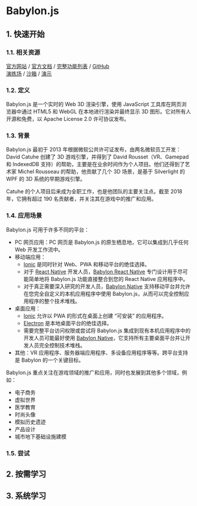 # Babylon.js<!-- omit in toc -->

## 1. 快速开始

### 1.1. 相关资源

[官方网站](https://www.babylonjs.com) / [官方文档](https://doc.babylonjs.com) / [完整功能列表](https://www.babylonjs.com/specifications/) / [GitHub](https://github.com/BabylonJS)  
[演练场](https://playground.babylonjs.com) / [沙箱](https://sandbox.babylonjs.com) / [演示](https://www.babylonjs.com/community)

### 1.2. 定义

Babylon.js 是一个实时的 Web 3D 渲染引擎，使用 JavaScript 工具库在网页浏览器中通过 HTML5 和 WebGL 在本地进行渲染并最终显示 3D 图形。它对所有人开源和免费，以 Apache License 2.0 许可协议发布。

### 1.3. 背景

Babylon.js 最初于 2013 年根据微软公共许可证发布，由两名微软员工开发：David Catuhe 创建了 3D 游戏引擎，并得到了 David Rousset（VR、Gamepad 和 IndexedDB 支持）的帮助，主要是在业余时间作为个人项目。他们还得到了艺术家 Michel Rousseau 的帮助，他贡献了几个 3D 场景，是基于 Silverlight 的 WPF 的 3D 系统的早期游戏引擎。

Catuhe 的个人项目后来成为全职工作，也是他团队的主要关注点。截至 2018 年，它拥有超过 190 名贡献者，并关注其在游戏中的推广和应用。

### 1.4. 应用场景

Babylon.js 可用于许多不同的平台：

- PC 网页应用：PC 网页是 Babylon.js 的原生栖息地，它可以集成到几乎任何 Web 开发工作流中。
- 移动端应用：
  - [Ionic](https://ionicframework.com/) 是同时针对 Web、PWA 和移动平台的绝佳选择。
  - 对于 [React Native](https://reactnative.dev/) 开发人员，[Babylon React Native](https://github.com/BabylonJS/BabylonReactNative) 专门设计用于尽可能简单地将 Babylon.js 功能直接整合到您的 React Native 应用程序中。
  - 对于真正需要深入研究的开发人员，[Babylon Native](https://github.com/BabylonJS/BabylonNative) 支持移动平台并允许在您完全自定义的本机应用程序中使用 Babylon.js，从而可以完全控制应用程序的整个技术堆栈。
- 桌面应用：
  - [Ionic](https://ionicframework.com/) 允许以 PWA 的形式在桌面上创建 “可安装” 的应用程序。
  - [Electron](https://www.electronjs.org/) 是本地桌面平台的绝佳选择。
  - 需要完整平台访问权限或尝试将 Babylon.js 集成到现有本机应用程序中的开发人员可能最好使用 [Babylon Native](https://github.com/BabylonJS/BabylonNative)，它支持所有主要桌面平台并让开发人员完全控制技术堆栈。
- 其他：VR 应用程序、服务器端应用程序、多设备应用程序等等。跨平台支持是 Babylon 的一个关键目标。

Babylon.js 重点关注在游戏领域的推广和应用，同时也发展到其他多个领域，例如：

- 电子商务
- 虚拟世界
- 医学教育
- 时尚头像
- 模拟历史遗迹
- 产品设计
- 城市地下基础设施建模

### 1.5. 尝试

## 2. 按需学习

## 3. 系统学习
